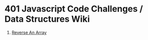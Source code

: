 # 401 Javascript Code Challenges / Data Structures Wiki


1. [Reverse An Array](https://github.com/Omac092627/data-structures-and-algorithms/tree/master/Javascript401/Challenges/challenge-01)
